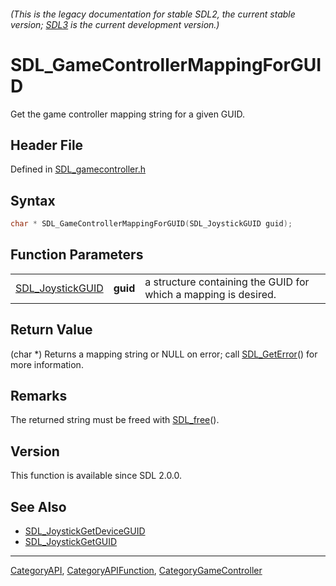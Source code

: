 ###### (This is the legacy documentation for stable SDL2, the current stable version; [SDL3](https://wiki.libsdl.org/SDL3/) is the current development version.)
# SDL_GameControllerMappingForGUID

Get the game controller mapping string for a given GUID.

## Header File

Defined in [SDL_gamecontroller.h](https://github.com/libsdl-org/SDL/blob/SDL2/include/SDL_gamecontroller.h)

## Syntax

```c
char * SDL_GameControllerMappingForGUID(SDL_JoystickGUID guid);
```

## Function Parameters

|                                      |          |                                                                 |
| ------------------------------------ | -------- | --------------------------------------------------------------- |
| [SDL_JoystickGUID](SDL_JoystickGUID) | **guid** | a structure containing the GUID for which a mapping is desired. |

## Return Value

(char *) Returns a mapping string or NULL on error; call
[SDL_GetError](SDL_GetError)() for more information.

## Remarks

The returned string must be freed with [SDL_free](SDL_free)().

## Version

This function is available since SDL 2.0.0.

## See Also

- [SDL_JoystickGetDeviceGUID](SDL_JoystickGetDeviceGUID)
- [SDL_JoystickGetGUID](SDL_JoystickGetGUID)

----
[CategoryAPI](CategoryAPI), [CategoryAPIFunction](CategoryAPIFunction), [CategoryGameController](CategoryGameController)

